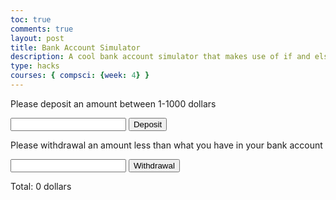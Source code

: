 ```yaml
---
toc: true
comments: true
layout: post
title: Bank Account Simulator
description: A cool bank account simulator that makes use of if and else statements paired with try and catch statements
type: hacks
courses: { compsci: {week: 4} }
---
```


<!-- 
Errors I encountered:
1. I was using a finally statement after the try catch statement to add to the total amount, without realizing that 'finally' made it so that any input would be added even if it was invalid
2. On line 48, I wrote 'document.getElementbyId' instead of 'document.getElementById' (capitalization error). Funnily enough, the catch statement actually displayed the error ('document.getElementbyId is not a function')and helped me fix it!
 -->

<html>
<body>

<p>Please deposit an amount between 1-1000 dollars</p>

<!-- Code to create the deposit button -->
<input id="demo" type="text">
<button type="button" onclick="deposit()">Deposit</button>
<p id="message"></p>

<!-- Withdrawal button -->
<p>Please withdrawal an amount less than what you have in your bank account<p>
<input id="demo1" type="text">
<button type="button" onclick="withdrawal()">Withdrawal</button>
<p id="message1"></p>
<!-- Displays the total amount of dollars in bank account -->
<p>Total: <span id="total">0</span> dollars</p>

<script>
var menu = {
  burger: 4.00,
  fries: 2.00,
  drink: 1.00
}
//Sets amount in bank account to 0
var totalAmount = 0;

function deposit() {
  //Sets error display to empty
  const message = document.getElementById("message");
  message.innerHTML = "";
  let x = document.getElementById("demo").value;
  //Checks if the input is valid
  try { 
    if(x.trim() == "")  throw "empty";
    if(isNaN(x)) throw "not a number";
    x = Number(x);
    if(x > 1000)  throw "too much";
    if(x < 1)   throw "too little";

    //Updates if input is valid
    totalAmount += x;
    document.getElementById("total").textContent = totalAmount;
  }
  //If input is not valid, display the error
  catch(err) {
    message.innerHTML = "Deposit is " + err;
  }
}

function withdrawal() {
    //Sets error display to empty
  const message = document.getElementById("message1");
  message.innerHTML = "";
  let y = document.getElementById("demo1").value;
  //Checks if the input is valid
  try { 
    if(y.trim() == "")  throw "empty";
    if(isNaN(y)) throw "not a number";
    y = Number(y);
    if(y > totalAmount)  throw "too much";
    if(y < 1)   throw "too little";

    //Updates if input is valid
    totalAmount -= y;
    document.getElementById("total").textContent = totalAmount;
  }
  //If input is not valid, display the error
  catch(err) {
    message.innerHTML = "Withdrawal is " + err;
  }
}
</script>

</body>
</html>